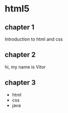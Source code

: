 # html5
## chapter 1
Introduction to html and css
## chapter 2
hi, my name is Vitor
## chapter 3
* html
* css
* java